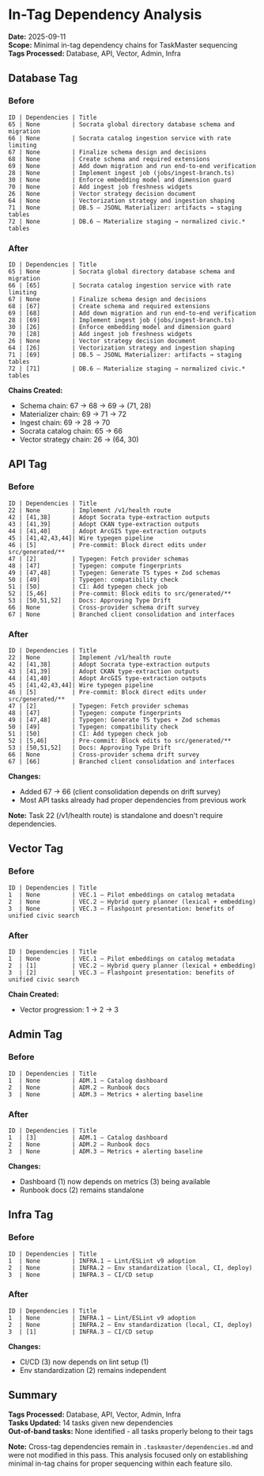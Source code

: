 # In-Tag Dependency Analysis
**Date:** 2025-09-11  
**Scope:** Minimal in-tag dependency chains for TaskMaster sequencing  
**Tags Processed:** Database, API, Vector, Admin, Infra  

## Database Tag

### Before
```
ID | Dependencies | Title
65 | None         | Socrata global directory database schema and migration
66 | None         | Socrata catalog ingestion service with rate limiting
67 | None         | Finalize schema design and decisions
68 | None         | Create schema and required extensions
69 | None         | Add down migration and run end-to-end verification
28 | None         | Implement ingest job (jobs/ingest-branch.ts)
30 | None         | Enforce embedding model and dimension guard
70 | None         | Add ingest job freshness widgets
26 | None         | Vector strategy decision document
64 | None         | Vectorization strategy and ingestion shaping
71 | None         | DB.5 – JSONL Materializer: artifacts → staging tables
72 | None         | DB.6 – Materialize staging → normalized civic.* tables
```

### After
```
ID | Dependencies | Title
65 | None         | Socrata global directory database schema and migration
66 | [65]         | Socrata catalog ingestion service with rate limiting
67 | None         | Finalize schema design and decisions
68 | [67]         | Create schema and required extensions
69 | [68]         | Add down migration and run end-to-end verification
28 | [69]         | Implement ingest job (jobs/ingest-branch.ts)
30 | [26]         | Enforce embedding model and dimension guard
70 | [28]         | Add ingest job freshness widgets
26 | None         | Vector strategy decision document
64 | [26]         | Vectorization strategy and ingestion shaping
71 | [69]         | DB.5 – JSONL Materializer: artifacts → staging tables
72 | [71]         | DB.6 – Materialize staging → normalized civic.* tables
```

**Chains Created:**
- Schema chain: 67 → 68 → 69 → (71, 28)
- Materializer chain: 69 → 71 → 72
- Ingest chain: 69 → 28 → 70
- Socrata catalog chain: 65 → 66
- Vector strategy chain: 26 → (64, 30)

## API Tag

### Before
```
ID | Dependencies | Title
22 | None         | Implement /v1/health route
42 | [41,38]      | Adopt Socrata type-extraction outputs
43 | [41,39]      | Adopt CKAN type-extraction outputs
44 | [41,40]      | Adopt ArcGIS type-extraction outputs
45 | [41,42,43,44]| Wire typegen pipeline
46 | [5]          | Pre-commit: Block direct edits under src/generated/**
47 | [2]          | Typegen: Fetch provider schemas
48 | [47]         | Typegen: compute fingerprints
49 | [47,48]      | Typegen: Generate TS types + Zod schemas
50 | [49]         | Typegen: compatibility check
51 | [50]         | CI: Add typegen check job
52 | [5,46]       | Pre-commit: Block edits to src/generated/**
53 | [50,51,52]   | Docs: Approving Type Drift
66 | None         | Cross-provider schema drift survey
67 | None         | Branched client consolidation and interfaces
```

### After
```
ID | Dependencies | Title
22 | None         | Implement /v1/health route
42 | [41,38]      | Adopt Socrata type-extraction outputs
43 | [41,39]      | Adopt CKAN type-extraction outputs
44 | [41,40]      | Adopt ArcGIS type-extraction outputs
45 | [41,42,43,44]| Wire typegen pipeline
46 | [5]          | Pre-commit: Block direct edits under src/generated/**
47 | [2]          | Typegen: Fetch provider schemas
48 | [47]         | Typegen: compute fingerprints
49 | [47,48]      | Typegen: Generate TS types + Zod schemas
50 | [49]         | Typegen: compatibility check
51 | [50]         | CI: Add typegen check job
52 | [5,46]       | Pre-commit: Block edits to src/generated/**
53 | [50,51,52]   | Docs: Approving Type Drift
66 | None         | Cross-provider schema drift survey
67 | [66]         | Branched client consolidation and interfaces
```

**Changes:**
- Added 67 → 66 (client consolidation depends on drift survey)
- Most API tasks already had proper dependencies from previous work

**Note:** Task 22 (/v1/health route) is standalone and doesn't require dependencies.

## Vector Tag

### Before
```
ID | Dependencies | Title
1  | None         | VEC.1 – Pilot embeddings on catalog metadata
2  | None         | VEC.2 – Hybrid query planner (lexical + embedding)
3  | None         | VEC.3 – Flashpoint presentation: benefits of unified civic search
```

### After
```
ID | Dependencies | Title
1  | None         | VEC.1 – Pilot embeddings on catalog metadata
2  | [1]          | VEC.2 – Hybrid query planner (lexical + embedding)
3  | [2]          | VEC.3 – Flashpoint presentation: benefits of unified civic search
```

**Chain Created:**
- Vector progression: 1 → 2 → 3

## Admin Tag

### Before
```
ID | Dependencies | Title
1  | None         | ADM.1 – Catalog dashboard
2  | None         | ADM.2 – Runbook docs
3  | None         | ADM.3 – Metrics + alerting baseline
```

### After
```
ID | Dependencies | Title
1  | [3]          | ADM.1 – Catalog dashboard
2  | None         | ADM.2 – Runbook docs
3  | None         | ADM.3 – Metrics + alerting baseline
```

**Changes:**
- Dashboard (1) now depends on metrics (3) being available
- Runbook docs (2) remains standalone

## Infra Tag

### Before
```
ID | Dependencies | Title
1  | None         | INFRA.1 – Lint/ESLint v9 adoption
2  | None         | INFRA.2 – Env standardization (local, CI, deploy)
3  | None         | INFRA.3 – CI/CD setup
```

### After
```
ID | Dependencies | Title
1  | None         | INFRA.1 – Lint/ESLint v9 adoption
2  | None         | INFRA.2 – Env standardization (local, CI, deploy)
3  | [1]          | INFRA.3 – CI/CD setup
```

**Changes:**
- CI/CD (3) now depends on lint setup (1)
- Env standardization (2) remains independent

## Summary

**Tags Processed:** Database, API, Vector, Admin, Infra  
**Tasks Updated:** 14 tasks given new dependencies  
**Out-of-band tasks:** None identified - all tasks properly belong to their tags  

**Note:** Cross-tag dependencies remain in `.taskmaster/dependencies.md` and were not modified in this pass. This analysis focused only on establishing minimal in-tag chains for proper sequencing within each feature silo.